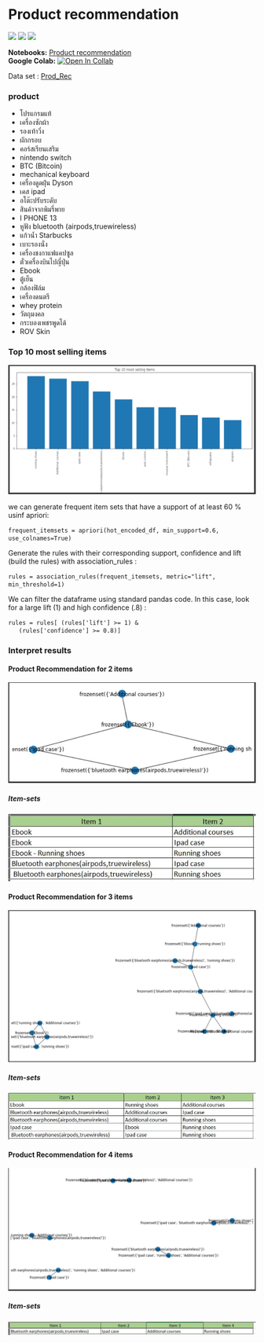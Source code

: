 # Product recommendation
[![](https://img.shields.io/badge/-Market--Basket-blue)](#)  [![](https://img.shields.io/badge/-Python-blue)](#) [![](https://img.shields.io/badge/-Google--Colab-blue)](#) 

**Notebooks:** [Product recommendation](./Product_Recommendation.ipynb)  
**Google Colab:** [![Open In Collab](https://colab.research.google.com/assets/colab-badge.svg)](https://github.com/TSupattra/BADS7105_CRM/blob/main/03_Product%20Recommendation/Product_Recommendation.ipynb)  

Data set : [Prod_Rec](./Prod_Rec.xlsx) 
### product
 - โปรแกรมแท้                                
 - เครื่องซักผ้า                                                                
 - รองเท้าวิ่ง                               
 - ผักกรอบ                                    
 - คอร์สเรียนเสริม                            
 - nintendo switch                           
 - BTC (Bitcoin)                             
 - mechanical keyboard                        
 - เครื่องดูดฝุ่น Dyson                       
 - เคส ipad                                  
 - อโต๊ะปรับระดับ           
 - สินค้าจากพิมรี่พาย                        
 - I PHONE 13                                
 - หูฟัง bluetooth (airpods,truewireless)    
 - แก้วน้ำ Starbucks                          
 - เบาะรองนั่ง                               
 - เครื่องชงกาแฟแคปซูล                        
 - ตั๋วเครื่องบินไปญี่ปุ่น                   
 - Ebook                                     
 - ตู้เย็น                                    
 - กล้องฟิล์ม                                
 - เครื่องดนตรี                              
 - whey protein                             
 - วัตถุมงคล                                  
 - กระบองเพชรพูดได้                           
 - ROV Skin  

### Top 10 most selling items

 ![product_rec_0](./product_rec_0.JPG)
 
 we can generate frequent item sets that have a support of at least 60 % usinf apriori:
 
    frequent_itemsets = apriori(hot_encoded_df, min_support=0.6, use_colnames=True)
    
 Generate the rules with their corresponding support, confidence and lift (build the rules) with association_rules  :
 
    rules = association_rules(frequent_itemsets, metric="lift", min_threshold=1)
    
    
  We can filter the dataframe using standard pandas code. In this case, look for a large lift (1) and high confidence (.8) :
  
    rules = rules[ (rules['lift'] >= 1) &
       (rules['confidence'] >= 0.8)]
       
  ### Interpret results
  
  #### Product Recommendation for 2 items
  
  ![product_rec_1](./product_rec_1.JPG)
  
  ##### Item-sets
  ![product_rec_5](./product_rec_5.JPG)

  
  
  
  #### Product Recommendation for 3 items
  
  ![product_rec_2](./product_rec_2.JPG)
  
  ##### Item-sets
  ![product_rec_6](./product_rec_6.JPG)
  
 
  
  #### Product Recommendation for 4 items
  
  ![product_rec_3](./product_rec_3.JPG)
  
  ##### Item-sets
  ![product_rec_7](./product_rec_7.JPG)
  
    
  
 
